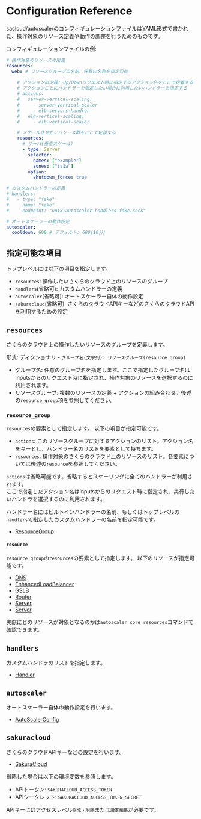 # Configuration Reference

sacloud/autoscalerのコンフィギュレーションファイルはYAML形式で書かれた、操作対象のリソース定義や動作の調整を行うためのものです。  

コンフィギュレーションファイルの例:

```yaml
# 操作対象のリソースの定義
resources:
  web: # リソースグループの名前、任意の名称を指定可能
    
    # アクションの定義: Up/Downリクエスト時に指定するアクション名をここで定義する
    # アクションごとにハンドラーを限定したい場合に利用したいハンドラーを指定する
    # actions:
    #   server-vertical-scaling:
    #     - server-vertical-scaler
    #     - elb-servers-handler
    #   elb-vertical-scaling:
    #     - elb-vertical-scaler

    # スケールさせたいリソース群をここで定義する
    resources:
      # サーバ(垂直スケール)
      - type: Server
        selector:
          names: ["example"]
          zones: ["is1a"]
        option:
          shutdown_force: true

# カスタムハンドラーの定義
# handlers:
#   - type: "fake"
#     name: "fake"
#     endpoint: "unix:autoscaler-handlers-fake.sock"

# オートスケーラーの動作設定
autoscaler:
  cooldown: 600 # デフォルト: 600(10分)
```

## 指定可能な項目

トップレベルには以下の項目を指定します。

- `resources`: 操作したいさくらのクラウド上のリソースのグループ
- `handlers`(省略可): カスタムハンドラーの定義
- `autoscaler`(省略可): オートスケーラー自体の動作設定
- `sakuracloud`(省略可): さくらのクラウドAPIキーなどのさくらのクラウドAPIを利用するための設定

## `resources`

さくらのクラウド上の操作したいリソースのグループを定義します。

形式: ディクショナリ - `グループ名(文字列): リソースグループ(resource_group)`

- グループ名: 任意のグループ名を指定します。ここで指定したグループ名はInputsからのリクエスト時に指定され、操作対象のリソースを選択するのに利用されます。  
- リソースグループ: 複数のリソースの定義 + アクションの組み合わせ。後述の`resource_group`項を参照してください。

### `resource_group`

`resources`の要素として指定します。
以下の項目が指定可能です。  

- `actions`: このリソースグループに対するアクションのリスト。アクション名をキーとし、ハンドラー名のリストを要素として持ちます。
- `resources`: 操作対象のさくらのクラウド上のリソースのリスト。各要素については後述の`resource`を参照してください。

`actions`は省略可能です。省略するとスケーリングに全てのハンドラーが利用されます。  
ここで指定したアクション名はInputsからのリクエスト時に指定され、実行したいハンドラを選択するのに利用されます。

ハンドラー名にはビルトインハンドラーの名前、もしくはトップレベルの`handlers`で指定したカスタムハンドラーの名前を指定可能です。  

- [ResourceGroup](https://pkg.go.dev/github.com/sacloud/autoscaler/core#ResourceGroup)

#### `resource`

`resource_group`の`resources`の要素として指定します。
以下のリソースが指定可能です。

- [DNS](https://pkg.go.dev/github.com/sacloud/autoscaler/core#ResourceDefDNS)
- [EnhancedLoadBalancer](https://pkg.go.dev/github.com/sacloud/autoscaler/core#ResourceDefELB)
- [GSLB](https://pkg.go.dev/github.com/sacloud/autoscaler/core#ResourceDefGSLB)
- [Router](https://pkg.go.dev/github.com/sacloud/autoscaler/core#ResourceDefRouter)
- [Server](https://pkg.go.dev/github.com/sacloud/autoscaler/core#ResourceDefServer)
- [Server](https://pkg.go.dev/github.com/sacloud/autoscaler/core#ResourceDefLoadBalancer)

実際にどのリソースが対象となるのかは`autoscaler core resources`コマンドで確認できます。  

## `handlers`

カスタムハンドラのリストを指定します。  

- [Handler](https://pkg.go.dev/github.com/sacloud/autoscaler/core#Handler)

## `autoscaler`

オートスケーラー自体の動作設定を行います。

- [AutoScalerConfig](https://pkg.go.dev/github.com/sacloud/autoscaler/core#AutoScalerConfig)

## `sakuracloud`

さくらのクラウドAPIキーなどの設定を行います。

- [SakuraCloud](https://pkg.go.dev/github.com/sacloud/autoscaler/core#SakuraCloud)

省略した場合は以下の環境変数を参照します。  

- APIトークン: `SAKURACLOUD_ACCESS_TOKEN`
- APIシークレット: `SAKURACLOUD_ACCESS_TOKEN_SECRET`

APIキーにはアクセスレベル`作成・削除`または`設定編集`が必要です。